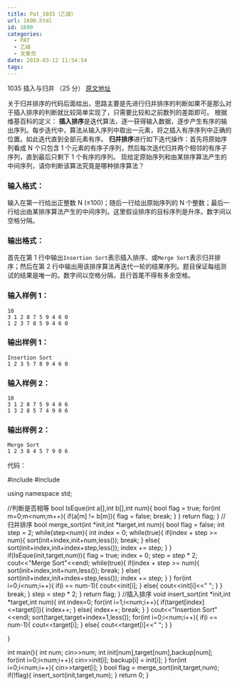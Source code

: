 ```yaml
---
title: Pat_1035（乙级）
url: 1690.html
id: 1690
categories:
  - PAT
  - 乙级
  - 文章页
date: 2019-03-12 11:54:54
tags:
---
```


1035 插入与归并 （25 分） [原文地址](https://pintia.cn/problem-sets/994805260223102976/problems/994805286714327040)

关于归并排序的代码后面给出，思路主要是先进行归并排序的判断如果不是那么对于插入排序的判断就比较简单实现了，只需要比较和之前数列的差距即可。 根据维基百科的定义： **插入排序**是迭代算法，逐一获得输入数据，逐步产生有序的输出序列。每步迭代中，算法从输入序列中取出一元素，将之插入有序序列中正确的位置。如此迭代直到全部元素有序。 **归并排序**进行如下迭代操作：首先将原始序列看成 N 个只包含 1 个元素的有序子序列，然后每次迭代归并两个相邻的有序子序列，直到最后只剩下 1 个有序的序列。 现给定原始序列和由某排序算法产生的中间序列，请你判断该算法究竟是哪种排序算法？

### 输入格式：

输入在第一行给出正整数 N (≤100)；随后一行给出原始序列的 N 个整数；最后一行给出由某排序算法产生的中间序列。这里假设排序的目标序列是升序。数字间以空格分隔。

### 输出格式：

首先在第 1 行中输出`Insertion Sort`表示插入排序、或`Merge Sort`表示归并排序；然后在第 2 行中输出用该排序算法再迭代一轮的结果序列。题目保证每组测试的结果是唯一的。数字间以空格分隔，且行首尾不得有多余空格。

### 输入样例 1：

    10
    3 1 2 8 7 5 9 4 6 0
    1 2 3 7 8 5 9 4 6 0
    

### 输出样例 1：

    Insertion Sort
    1 2 3 5 7 8 9 4 6 0
    

### 输入样例 2：

    10
    3 1 2 8 7 5 9 4 0 6
    1 3 2 8 5 7 4 9 0 6
    

### 输出样例 2：

    Merge Sort
    1 2 3 8 4 5 7 9 0 6

代码：

#include<iostream>
#include<algorithm>

using namespace std;

//判断是否相等
bool IsEque(int a\[\],int b\[\],int num){
    bool flag = true;
    for(int m=0;m<num;m++){
        if(a\[m\] != b\[m\]){
            flag = false;
            break;
        }
    }
    return flag;
}
//归并排序
bool merge_sort(int \*init,int \*target,int num){
    bool flag = false;
    int step = 2;
    while(step<num){
        int index = 0;
        while(true){
            if(index + step >= num){
                sort(init+index,init+num,less<int>());
                break;
            }
            else{
                sort(init+index,init+index+step,less<int>());
                index += step;
            }
        }
        if(IsEque(init,target,num)){
            flag = true;
            index = 0;
            step = step * 2;
            cout<<"Merge Sort"<<endl;
            while(true){
                if(index + step >= num){
                    sort(init+index,init+num,less<int>());
                    break;
                }
                else{
                    sort(init+index,init+index+step,less<int>());
                    index += step;
                }
            }
            for(int i=0;i<num;i++){
                if(i == num-1){
                    cout<<init\[i\];
                }
                else{
                    cout<<init\[i\]<<" ";
                }
            }
            break;
        }
        step = step * 2;
    }
    return flag;
}
//插入排序
void insert_sort(int \*init,int \*target,int num){
    int index=0;
    for(int i=1;i<num;i++){
        if(target\[index\]<=target\[i\]){
            index++;
        }
        else{
            index++;
            break;
        }
    }
    cout<<"Insertion Sort"<<endl;
    sort(target,target+index+1,less<int>());
    for(int i=0;i<num;i++){
        if(i == num-1){
            cout<<target\[i\];
        }
        else{
            cout<<target\[i\]<<" ";
        }
    }

}

int main(){
    int num;
    cin>>num;
    int init\[num\],target\[num\],backup\[num\];
    for(int i=0;i<num;i++){
        cin>>init\[i\];
        backup\[i\] = init\[i\];
    }
    for(int i=0;i<num;i++){
        cin>>target\[i\];
    }
    bool flag = merge_sort(init,target,num);
    if(!flag){
        insert_sort(init,target,num);
    }
    return 0;
}